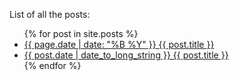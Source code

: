 List of all the posts:
<ul>
  {% for post in site.posts %}
    <li>
      <a href="{{ post.url }}"> {{ page.date | date: "%B %Y" }} {{ post.title }}</a>
    </li>
    <li>
      <a href="{{ post.url }}"> {{ post.date | date_to_long_string }} {{ post.title }}</a>
    </li>
  {% endfor %}
</ul>
